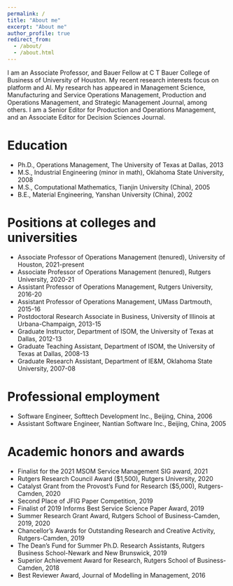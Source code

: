```yaml
---
permalink: /
title: "About me"
excerpt: "About me"
author_profile: true
redirect_from: 
  - /about/
  - /about.html
---
```


I am an Associate Professor, and Bauer Fellow at C T Bauer College of Business of University of Houston. My recent research interests focus on platform and Al. My research has appeared in Management Science, Manufacturing and Service Operations Management, Production and Operations Management, and Strategic Management Journal, among others. I am a Senior Editor for Production and Operations Management, and an Associate Editor for Decision Sciences Journal.

Education
=====

* Ph.D., Operations Management, The University of Texas at Dallas, 2013
* M.S., Industrial Engineering (minor in math), Oklahoma State University, 2008
* M.S., Computational Mathematics, Tianjin University (China), 2005
* B.E., Material Engineering, Yanshan University (China), 2002

Positions at colleges and universities
======
* Associate Professor of Operations Management (tenured), University of Houston, 2021-present
* Associate Professor of Operations Management (tenured), Rutgers University, 2020-21
* Assistant Professor of Operations Management, Rutgers University, 2016-20
* Assistant Professor of Operations Management, UMass Dartmouth, 2015-16
* Postdoctoral Research Associate in Business, University of Illinois at Urbana-Champaign, 2013-15
* Graduate Instructor, Department of ISOM, the University of Texas at Dallas, 2012-13
* Graduate Teaching Assistant, Department of ISOM, the University of Texas at Dallas, 2008-13
* Graduate Research Assistant, Department of IE&M, Oklahoma State University, 2007-08

Professional employment
======
* Software Engineer, Softtech Development Inc., Beijing, China, 2006  
* Assistant Software Engineer, Nantian Software Inc., Beijing, China, 2005

Academic honors and awards
=====
* Finalist for the 2021 MSOM Service Management SIG award, 2021
* Rutgers Research Council Award ($1,500), Rutgers University, 2020
* Catalyst Grant from the Provost’s Fund for Research ($5,000), Rutgers-Camden, 2020
* Second Place of JFIG Paper Competition, 2019
* Finalist of 2019 Informs Best Service Science Paper Award, 2019
* Summer Research Grant Award, Rutgers School of Business-Camden, 2019, 2020
* Chancellor’s Awards for Outstanding Research and Creative Activity, Rutgers-Camden, 2019
* The Dean’s Fund for Summer Ph.D. Research Assistants, Rutgers Business School-Newark and New Brunswick, 2019
* Superior Achievement Award for Research, Rutgers School of Business-Camden, 2018
* Best Reviewer Award, Journal of Modelling in Management, 2016 
